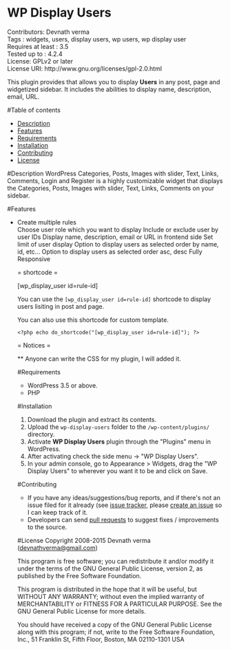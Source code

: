 # WP Display Users
<p>
Contributors: Devnath verma<br />
Tags : widgets, users, display users, wp users, wp display user<br />
Requires at least : 3.5<br />
Tested up to : 4.2.4<br />
License: GPLv2 or later<br />
License URI: http://www.gnu.org/licenses/gpl-2.0.html
</p>

This plugin provides that allows you to display **Users** in any post, page and widgetized sidebar. It includes the abilities to display name, description, email, URL.

#Table of contents
<ul>
<li><a href="https://github.com/devnathverma/wp-widget-bundle#description">Description</a></li>
<li><a href="https://github.com/devnathverma/wp-widget-bundle#features">Features</a></li>
<li><a href="https://github.com/devnathverma/wp-widget-bundle#requirements">Requirements</a></li>
<li><a href="https://github.com/devnathverma/wp-widget-bundle#installation">Installation</a></li>
<li><a href="https://github.com/devnathverma/wp-widget-bundle#contributing">Contributing</a></li>
<li><a href="https://github.com/devnathverma/wp-widget-bundle#license">License</a></li>
</ul>

#Description
WordPress Categories, Posts, Images with slider, Text, Links, Comments, Login and Register is a highly customizable widget that displays the Categories, Posts, Images with slider, Text, Links, Comments on your sidebar.

#Features
<ul>
<li>Create multiple rules</li
<li>Choose user role which you want to display </li
<li>Include or exclude user by user IDs</li
<li> Display name, description, email or URL in frontend side</li
<li> Set limit of user display</li
<li> Option to display users as selected order by name, id, etc...</li
<li> Option to display users as selected order asc, desc</li
<li> Fully Responsive</li
</ul>

= shortcode =

[wp_display_user id=rule-id]

You can use the <code>[wp_display_user id=rule-id]</code> shortcode to display users lisiting in post and page.

You can also use this shortcode for custom template.

`<?php echo do_shortcode("[wp_display_user id=rule-id]"); ?>`

= Notices =

** Anyone can write the CSS for my plugin, I will added it. 

#Requirements
<ul>
<li>WordPress 3.5 or above.</li>
<li>PHP</li>
</ul>

#Installation
1. Download the plugin and extract its contents.
2. Upload the `wp-display-users` folder to the `/wp-content/plugins/` directory.
3. Activate **WP Display Users** plugin through the "Plugins" menu in WordPress.
4. After activating check the side menu -> "WP Display Users".
5. In your admin console, go to Appearance > Widgets, drag the "WP Display Users" to wherever you want it to be and click on Save.

#Contributing
<ul>
<li>If you have any ideas/suggestions/bug reports, and if there's not an issue filed for it already (see <a href="https://github.com/devnathverma/wp-display-users/issues">issue tracker</a>, please <a href="https://github.com/devnathverma/wp-display-users/issues/new">create an issue</a> so I can keep track of it.</li>
<li>Developers can send <a href="https://github.com/devnathverma/wp-display-users/pulls">pull requests</a> to suggest fixes / improvements to the source.</li>
</ul>

#License
Copyright 2008-2015 Devnath verma (devnathverma@gmail.com)

This program is free software; you can redistribute it and/or modify
it under the terms of the GNU General Public License, version 2, as
published by the Free Software Foundation.

This program is distributed in the hope that it will be useful,
but WITHOUT ANY WARRANTY; without even the implied warranty of
MERCHANTABILITY or FITNESS FOR A PARTICULAR PURPOSE.  See the
GNU General Public License for more details.

You should have received a copy of the GNU General Public License
along with this program; if not, write to the Free Software
Foundation, Inc., 51 Franklin St, Fifth Floor, Boston, MA  02110-1301  USA
